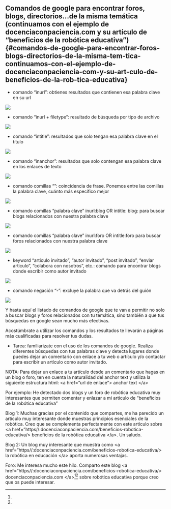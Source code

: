 ## Comandos de google para encontrar foros, blogs, directorios...de la misma temática (continuamos con el ejemplo de docenciaconpaciencia.com y su artículo de “beneficios de la robótica educativa”) {#comandos-de-google-para-encontrar-foros-blogs-directorios-de-la-misma-tem-tica-continuamos-con-el-ejemplo-de-docenciaconpaciencia-com-y-su-art-culo-de-beneficios-de-la-rob-tica-educativa}

*   comando “inurl”: obtienes resultados que contienen esa palabra clave en su url

![](images/image18.png)

*   comando “inurl + filetype”: resultado de búsqueda por tipo de archivo

![](images/image19.png)

*   comando “intitle”: resultados que solo tengan esa palabra clave en el título

![](images/image20.png)

*   comando “inanchor”: resultados que solo contengan esa palabra clave en los enlaces de texto

![](images/image1.png)

*   comando comillas “”: coincidencia de frase. Ponemos entre las comillas la palabra clave, cuánto más específico mejor

![](images/image2.png)

*   comando comillas “palabra clave” inurl:blog OR intitle: blog: para buscar blogs relacionados con nuestra palabra clave

![](images/image3.png)

*   comando comillas “palabra clave” inurl:foro OR intitle:foro para buscar foros relacionados con nuestra palabra clave

![](images/image4.png)

*   keyword “articulo invitado”, “autor invitado”, “post invitado”, “enviar articulo”, “colabora con nosotros”, etc.: comando para encontrar blogs donde escribir como autor invitado

![](images/image5.png)

*   comando negación “-”: excluye la palabra que va detrás del guión

![](images/image6.png)

Y hasta aquí el listado de comandos de google que te van a permitir no solo a buscar blogs y foros relacionados con tu temática, sino también a que tus búsquedas en google sean mucho más efectivas.

Acostúmbrate a utilizar los comandos y los resultados te llevarán a páginas más cualificadas para resolver tus dudas.

*   Tarea: familiarizate con el uso de los comandos de google. Realiza diferentes búsquedas con tus palabras clave y detecta lugares donde puedes dejar un comentario con enlace a tu web o artículo y/o contactar para escribir un artículo como autor invitado.

NOTA: Para dejar un enlace a tu artículo desde un comentario que hagas en un blog o foro, ten en cuenta la naturalidad del anchor text y utiliza la siguiente estructura html: &lt;a href=”url de enlace”&gt; anchor text &lt;/a&gt;

Por ejemplo: He detectado dos blogs y un foro de robótica educativa muy interesantes que permiten comentar y enlazar a mi artículo de “beneficios de la robótica educativa”

Blog 1: Muchas gracias por el contenido que compartes, me ha parecido un artículo muy interesante donde muestras principios esenciales de la robótica. Creo que se complementa perfectamente con este artículo sobre &lt;a href=”https//:docenciaconpaciencia.com/beneficios-robotica-educativa/&gt; beneficios de la robótica educativa &lt;/a&gt;. Un saludo.

Blog 2: Un blog muy interesante que muestra como &lt;a href=”https//:docenciaconpaciencia.com/beneficios-robotica-educativa/&gt; la robótica en educación &lt;/a&gt; aporta numerosas ventajas.

Foro: Me interesa mucho este hilo. Comparto este blog &lt;a href=”https//:docenciaconpaciencia.com/beneficios-robotica-educativa/&gt; docenciaconpaciencia.com &lt;/a&gt;[^e][^f] sobre robótica educativa porque creo que os puede interesar.

[^e]: 

[^f]: